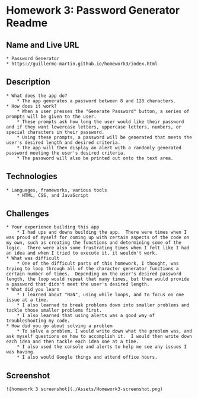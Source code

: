 # Homework 3:  Password Generator Readme

## Name and Live URL
    * Password Generator
    * https://guillermo-martin.github.io/homework3/index.html
## Description
    * What does the app do?
        * The app generates a password between 8 and 128 characters.
    * How does it work?
        * When a user presses the "Generate Password" button, a series of prompts will be given to the user.
        * These prompts ask how long the user would like their password and if they want lowercase letters, uppercase letters, numbers, or special characters in their password.
        * Using these prompts, a password will be generated that meets the user's desired length and desired criteria.
        * The app will then display an alert with a randomly generated password meeting the user's desired criteria.
        * The password will also be printed out onto the text area.
## Technologies
    * Languages, frameworks, various tools
        * HTML, CSS, and JavaScript
## Challenges
    * Your experience building this app
        * I had ups and downs building the app.  There were times when I was proud of myself for coming up with certain aspects of the code on my own, such as creating the functions and determining some of the logic.  There were also some frustrating times when I felt like I had an idea and when I tried to execute it, it wouldn't work.
    * What was difficult
        * One of the difficult parts of this homework, I thought, was trying to loop through all of the character generator functions a certain number of times.  Depending on the user's desired password length, the loop would repeat that many times, but then would provide a password that didn't meet the user's desired length.
    * What did you learn
        * I learned about "NaN", using while loops, and to focus on one issue at a time.
        * I also learned to break problems down into smaller problems and tackle those smaller problems first. 
        * I also learned that using alerts was a good way of troubleshooting my code.
    * How did you go about solving a problem
        * To solve a problem, I would write down what the problem was, and ask myself questions on how to accomplish it.  I would then write down each idea and then tackle each idea one at a time.
        * I also used the console and alerts to help me see any issues I was having.
        * I also would Google things and attend office hours.
## Screenshot
    ![homework 3 screenshot](./Assets/Homework3-screenshot.png)